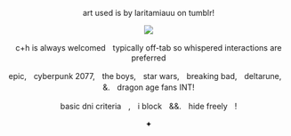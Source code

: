 <p align=center> art used is by laritamiauu on tumblr! <p align=center>


<p align="center">
  <img src="https://i.ibb.co/Z1Yp6NK4/forgithubmightuse.png"/>
</p>

<p align=center> c+h is always welcomedㅤtypically off-tab so whispered interactions are preferred <p align=center>
<p align=center>  epic,ㅤcyberpunk 2077,ㅤthe boys,ㅤstar wars,ㅤbreaking bad,ㅤdeltarune,ㅤ&.ㅤdragon age fans INT!  <p align=center>
<p align=center>  basic dni criteriaㅤ,ㅤi blockㅤ&&.ㅤhide freelyㅤ!<p align=center> 
✦

